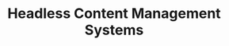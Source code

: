 ---
code: cpnt-200
codeLabel: CPNT 200
title: Headless Content Management Systems
excerpt: This course will introduce modern backend content management systems that will feed your web applications. Topics include SQL, data modelling and authentication.
type: technical
status: closed
---